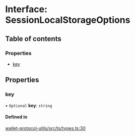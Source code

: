 # Interface: SessionLocalStorageOptions

## Table of contents

### Properties

- [key](SessionLocalStorageOptions.md#key)

## Properties

### key

• `Optional` **key**: `string`

#### Defined in

[wallet-protocol-utils/src/ts/types.ts:30](https://gitlab.com/i3-market/code/wp3/t3.2/i3m-wallet-monorepo/-/blob/13bce7cb/packages/wallet-protocol-utils/src/ts/types.ts#L30)
